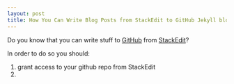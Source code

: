 ```yaml
---
layout: post
title: How You Can Write Blog Posts from StackEdit to GitHub Jekyll blog
---
```


Do you know that you can write stuff to [GitHub](https://github.com) from [StackEdit](https://stackedit.io)?

In order to do so you should:
1. grant access to your github repo from StackEdit
2. 
<!--stackedit_data:
eyJoaXN0b3J5IjpbMTAyNjYzOTgyOCwtMTM1NTI5MzI5XX0=
-->